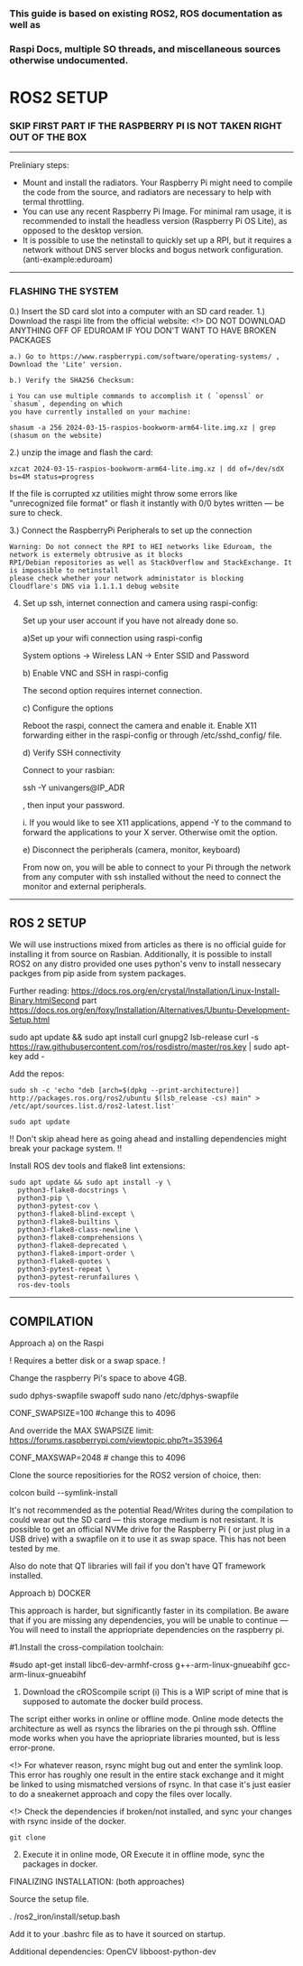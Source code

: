 ### This guide is based on existing ROS2, ROS documentation as well as
### Raspi Docs, multiple SO threads, and miscellaneous sources otherwise undocumented.



# ROS2 SETUP


### SKIP FIRST PART IF THE RASPBERRY PI IS NOT TAKEN RIGHT OUT OF THE BOX

-----------------------------------------------------------

Preliniary steps:

+ Mount and install the radiators. Your Raspberry Pi might need to compile the code from the source, and
radiators are necessary to help with termal throttling.
+ You can use any recent Raspberry Pi Image. For minimal ram usage, it is recommended to install the headless version 
 (Raspberry Pi OS Lite), as opposed to the desktop version.
+ It is possible to use the netinstall to quickly set up a RPI, but it requires a network
without DNS server blocks and bogus network configuration. (anti-example:eduroam)


-----------------------------------------------------------

### FLASHING THE SYSTEM

0.) Insert the SD card slot into a computer with an SD card reader.
1.) Download the raspi lite from the official website:
<!> DO NOT DOWNLOAD ANYTHING OFF OF EDUROAM IF YOU DON'T WANT TO HAVE BROKEN PACKAGES

	a.) Go to https://www.raspberrypi.com/software/operating-systems/ , Download the 'Lite' version.

	b.) Verify the SHA256 Checksum:
	
	i You can use multiple commands to accomplish it ( `openssl` or `shasum`, depending on which
	you have currently installed on your machine:

	shasum -a 256 2024-03-15-raspios-bookworm-arm64-lite.img.xz | grep (shasum on the website)

2.) unzip the image and flash the card:

```
xzcat 2024-03-15-raspios-bookworm-arm64-lite.img.xz | dd of=/dev/sdX bs=4M status=progress
```

If the file is corrupted xz utilities might throw some errors like "unrecognized file format" 
or flash it instantly with 0/0 bytes written — be sure to check.

3.) Connect the RaspberryPi Peripherals to set up the connection

	Warning: Do not connect the RPI to HEI networks like Eduroam, the network is extermely obtrusive as it blocks
	RPI/Debian repositories as well as StackOverflow and StackExchange. It is impossible to netinstall
	please check whether your network administator is blocking Cloudflare's DNS via 1.1.1.1 debug website

4)  Set up ssh, internet connection and camera using raspi-config:

	Set up your user account if you have not already done so.

	a)Set up your wifi connection using raspi-config

	System options -> Wireless LAN -> Enter SSID and Password

	b) Enable VNC and SSH in raspi-config

	The second option requires internet connection.

	c) Configure the options

	Reboot the raspi, connect the camera and enable it.
	Enable X11 forwarding either in the raspi-config or 
	through /etc/sshd_config/ file.


	d) Verify SSH connectivity

	Connect to your rasbian:

	ssh -Y univangers@IP_ADR 

	, then input your password.

	i. If you would like to see X11 applications, append -Y
	to the command to forward the applications to your X server.
	Otherwise omit the option.

	e) Disconnect the peripherals (camera, monitor, keyboard)

	From now on, you will be able to connect to your Pi through the
	network from any computer with ssh installed without the need to connect
	the monitor and external peripherals.


--------------------------------------------------------------------------------
ROS 2 SETUP
--------------------------------------------------------------------------------

We will use instructions mixed from articles as there is no official guide for  installing it from source
on Rasbian. 
Additionally, it is possible to install ROS2 on any distro provided one uses python's venv to install nessecary packges 
from pip aside from system packages.

Further reading:
https://docs.ros.org/en/crystal/Installation/Linux-Install-Binary.htmlSecond part
https://docs.ros.org/en/foxy/Installation/Alternatives/Ubuntu-Development-Setup.html



sudo apt update && sudo apt install curl gnupg2 lsb-release
curl -s https://raw.githubusercontent.com/ros/rosdistro/master/ros.key | sudo apt-key add -

Add the repos:
```
sudo sh -c 'echo "deb [arch=$(dpkg --print-architecture)] http://packages.ros.org/ros2/ubuntu $(lsb_release -cs) main" > /etc/apt/sources.list.d/ros2-latest.list'

sudo apt update
```
!! Don't skip ahead here as going ahead and installing dependencies might break your package system. !!

Install ROS dev tools and flake8 lint extensions:

```
sudo apt update && sudo apt install -y \
  python3-flake8-docstrings \
  python3-pip \
  python3-pytest-cov \
  python3-flake8-blind-except \
  python3-flake8-builtins \
  python3-flake8-class-newline \
  python3-flake8-comprehensions \
  python3-flake8-deprecated \
  python3-flake8-import-order \
  python3-flake8-quotes \
  python3-pytest-repeat \
  python3-pytest-rerunfailures \
  ros-dev-tools
```


--------------------------------------------------------------------------------------
COMPILATION
--------------------------------------------------------------------------------------

Approach a) on the Raspi

! Requires a better disk or a swap space. !

Change the raspberry Pi's space to above 4GB.

sudo dphys-swapfile swapoff
sudo nano /etc/dphys-swapfile

CONF_SWAPSIZE=100 #change this to 4096

And override the MAX SWAPSIZE limit:
https://forums.raspberrypi.com/viewtopic.php?t=353964

CONF_MAXSWAP=2048 # change this to 4096


Clone the source repositiories for the ROS2 version of choice, then:

colcon build --symlink-install

It's not recommended as the potential Read/Writes during the compilation to 
could wear out the SD card — this storage medium is not resistant.
It is possible to get an official NVMe drive for the Raspberry Pi ( or just plug in a 
USB drive) with a swapfile on it to use it as swap space. This has not been tested by me.

Also do note that QT libraries will fail if you don't have QT framework installed.


Approach b) DOCKER

This approach is harder, but significantly faster in its compilation.
Be aware that if you are missing any dependencies, you will be unable to continue —
You will need to install the appriopriate dependencies on the raspberry pi.

#1.Install the cross-compilation toolchain:


#sudo apt-get install libc6-dev-armhf-cross g++-arm-linux-gnueabihf gcc-arm-linux-gnueabihf


1. Download the cROScompile script
(i) This is a WIP script of mine that is supposed to automate the docker build process.

The script either works in online or offline mode. Online mode detects the architecture as well
as rsyncs the libraries on the pi through ssh. Offline mode works when you have the apriopriate libraries mounted,
but is less error-prone.

<!> For whatever reason, rsync might bug out and enter the symlink loop. This error has roughly
one result in the entire stack exchange and it might be linked to using mismatched versions of rsync.
In that case it's just easier to do a sneakernet approach and copy the files over locally.

<!> Check the dependencies if broken/not installed, and sync your changes with rsync inside of the docker.


```
git clone
```

2. Execute it in online mode, OR
Execute it in offline mode, sync the packages in docker. 





FINALIZING INSTALLATION: (both approaches)

Source the setup file.

. /ros2_iron/install/setup.bash

Add it to your .bashrc file as to have it sourced on startup.


Additional dependencies:
OpenCV
libboost-python-dev
